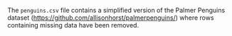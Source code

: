 The `penguins.csv` file contains a simplified version of the Palmer Penguins dataset (https://github.com/allisonhorst/palmerpenguins/) where rows containing missing data have been removed.
